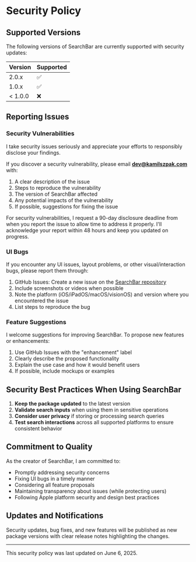 # Security Policy

## Supported Versions

The following versions of SearchBar are currently supported with security updates:

| Version | Supported          |
| ------- | ------------------ |
| 2.0.x   | :white_check_mark: |
| 1.0.x   | :white_check_mark: |
| < 1.0.0 | :x:                |

## Reporting Issues

### Security Vulnerabilities

I take security issues seriously and appreciate your efforts to responsibly disclose your findings.

If you discover a security vulnerability, please email **dev@kamilszpak.com** with:

1. A clear description of the issue
2. Steps to reproduce the vulnerability
3. The version of SearchBar affected
4. Any potential impacts of the vulnerability
5. If possible, suggestions for fixing the issue

For security vulnerabilities, I request a 90-day disclosure deadline from when you report the issue to allow time to address it properly. I'll acknowledge your report within 48 hours and keep you updated on progress.

### UI Bugs

If you encounter any UI issues, layout problems, or other visual/interaction bugs, please report them through:

1. GitHub Issues: Create a new issue on the [SearchBar repository](https://github.com/SzpakKamil/SearchBar/issues)
2. Include screenshots or videos when possible
3. Note the platform (iOS/iPadOS/macOS/visionOS) and version where you encountered the issue
4. List steps to reproduce the bug

### Feature Suggestions

I welcome suggestions for improving SearchBar. To propose new features or enhancements:

1. Use GitHub Issues with the "enhancement" label
2. Clearly describe the proposed functionality
3. Explain the use case and how it would benefit users
4. If possible, include mockups or examples

## Security Best Practices When Using SearchBar

1. **Keep the package updated** to the latest version
2. **Validate search inputs** when using them in sensitive operations
3. **Consider user privacy** if storing or processing search queries
4. **Test search interactions** across all supported platforms to ensure consistent behavior

## Commitment to Quality

As the creator of SearchBar, I am committed to:

- Promptly addressing security concerns
- Fixing UI bugs in a timely manner
- Considering all feature proposals
- Maintaining transparency about issues (while protecting users)
- Following Apple platform security and design best practices

## Updates and Notifications

Security updates, bug fixes, and new features will be published as new package versions with clear release notes highlighting the changes.

---

This security policy was last updated on June 6, 2025.
